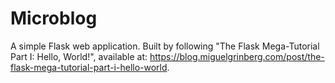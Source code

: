 # Microblog
A simple Flask web application. Built by following "The Flask Mega-Tutorial Part I: Hello, World!", available at: https://blog.miguelgrinberg.com/post/the-flask-mega-tutorial-part-i-hello-world.

